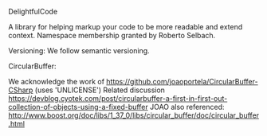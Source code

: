 ﻿DelightfulCode

A library for helping markup your code to be more readable and extend context.
Namespace membership granted by Roberto Selbach.

Versioning:
We follow semantic versioning.


CircularBuffer:

We acknowledge the work of https://github.com/joaoportela/CircularBuffer-CSharp (uses 'UNLICENSE')
Related discussion https://devblog.cyotek.com/post/circularbuffer-a-first-in-first-out-collection-of-objects-using-a-fixed-buffer
JOAO also referenced: http://www.boost.org/doc/libs/1_37_0/libs/circular_buffer/doc/circular_buffer.html
